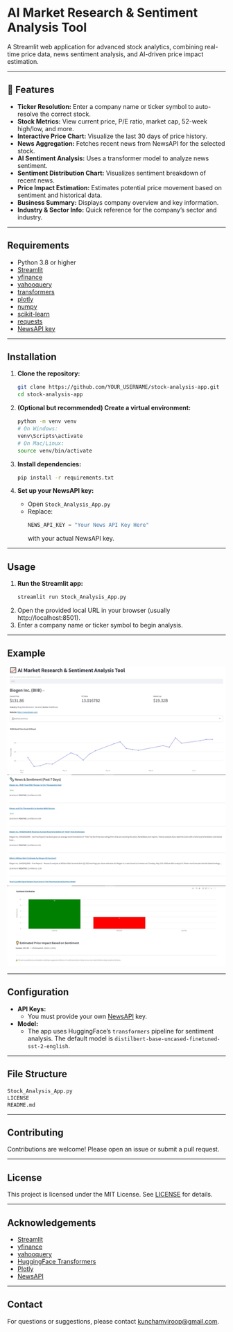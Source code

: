 # AI Market Research & Sentiment Analysis Tool

A Streamlit web application for advanced stock analytics, combining real-time price data, news sentiment analysis, and AI-driven price impact estimation.

---

## 🚀 Features

- **Ticker Resolution:** Enter a company name or ticker symbol to auto-resolve the correct stock.
- **Stock Metrics:** View current price, P/E ratio, market cap, 52-week high/low, and more.
- **Interactive Price Chart:** Visualize the last 30 days of price history.
- **News Aggregation:** Fetches recent news from NewsAPI for the selected stock.
- **AI Sentiment Analysis:** Uses a transformer model to analyze news sentiment.
- **Sentiment Distribution Chart:** Visualizes sentiment breakdown of recent news.
- **Price Impact Estimation:** Estimates potential price movement based on sentiment and historical data.
- **Business Summary:** Displays company overview and key information.
- **Industry & Sector Info:** Quick reference for the company’s sector and industry.

---

## Requirements

- Python 3.8 or higher
- [Streamlit](https://streamlit.io/)
- [yfinance](https://github.com/ranaroussi/yfinance)
- [yahooquery](https://github.com/dpguthrie/yahooquery)
- [transformers](https://huggingface.co/transformers/)
- [plotly](https://plotly.com/python/)
- [numpy](https://numpy.org/)
- [scikit-learn](https://scikit-learn.org/)
- [requests](https://docs.python-requests.org/)
- [NewsAPI key](https://newsapi.org/)

---

##  Installation

1. **Clone the repository:**
   ```bash
   git clone https://github.com/YOUR_USERNAME/stock-analysis-app.git
   cd stock-analysis-app
   ```

2. **(Optional but recommended) Create a virtual environment:**
   ```bash
   python -m venv venv
   # On Windows:
   venv\Scripts\activate
   # On Mac/Linux:
   source venv/bin/activate
   ```

3. **Install dependencies:**
   ```bash
   pip install -r requirements.txt
   ```

4. **Set up your NewsAPI key:**
   - Open `Stock_Analysis_App.py`
   - Replace:
     ```python
     NEWS_API_KEY = "Your News API Key Here"
     ```
     with your actual NewsAPI key.

---

## Usage

1. **Run the Streamlit app:**
   ```bash
   streamlit run Stock_Analysis_App.py
   ```
2. Open the provided local URL in your browser (usually http://localhost:8501).
3. Enter a company name or ticker symbol to begin analysis.

---

## Example

![App1 Screenshot](Part1.jpg) 
![App2 Screenshot](Part2.jpg) 
![App3 Screenshot](Part3.jpg) 


---

## Configuration

- **API Keys:**  
  - You must provide your own [NewsAPI](https://newsapi.org/) key.
- **Model:**  
  - The app uses HuggingFace’s `transformers` pipeline for sentiment analysis. The default model is `distilbert-base-uncased-finetuned-sst-2-english`.

---

## File Structure

```
Stock_Analysis_App.py
LICENSE
README.md
```

---

## Contributing

Contributions are welcome! Please open an issue or submit a pull request.

---

## License

This project is licensed under the MIT License. See [LICENSE](LICENSE) for details.

---

## Acknowledgements

- [Streamlit](https://streamlit.io/)
- [yfinance](https://github.com/ranaroussi/yfinance)
- [yahooquery](https://github.com/dpguthrie/yahooquery)
- [HuggingFace Transformers](https://huggingface.co/transformers/)
- [Plotly](https://plotly.com/python/)
- [NewsAPI](https://newsapi.org/)

---

## Contact

For questions or suggestions, please contact [kunchamviroop@gmail.com](mailto:kunchamviroop@gmail.com).
